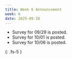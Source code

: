 ```yaml
---
title: Week 6 Announcement
week: 6
date: 2025-09-28
---
```


* Survey for 09/29 is posted.
* Survey for 10/01 is posted.
* Survey for 10/06 is posted.

{: .fs-5 }

